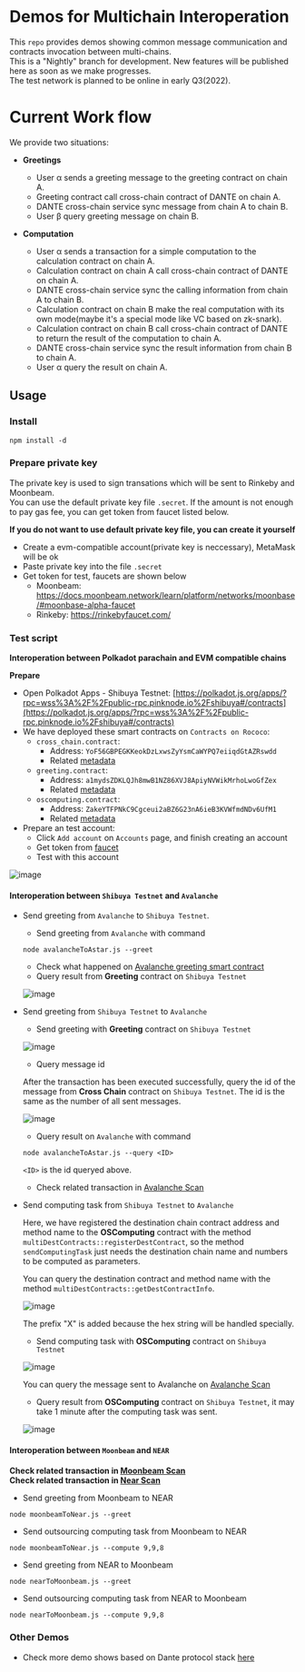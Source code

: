 # Demos for Multichain Interoperation

This `repo` provides demos showing common message communication and contracts invocation between multi-chains.  
This is a "Nightly" branch for development. New features will be published here as soon as we make progresses.  
The test network is planned to be online in early Q3(2022).

# Current Work flow
We provide two situations:
- **Greetings**
  * User α sends a greeting message to the greeting contract on chain A.
  * Greeting contract call cross-chain contract of DANTE on chain A.
  * DANTE cross-chain service sync message from chain A to chain B.
  * User β query greeting message on chain B.

- **Computation**
  * User α sends a transaction for a simple computation to the calculation contract on chain A.
  * Calculation contract on chain A call cross-chain contract of DANTE on chain A.
  * DANTE cross-chain service sync the calling information from chain A to chain B.
  * Calculation contract on chain B make the real computation with its own mode(maybe it's a special mode like VC based on zk-snark).
  * Calculation contract on chain B call cross-chain contract of DANTE to return the result of the computation to chain A.
  * DANTE cross-chain service sync the result information from chain B to chain A.
  * User α query the result on chain A.

## Usage

### Install
```
npm install -d
```

### Prepare private key
The private key is used to sign transations which will be sent to Rinkeby and Moonbeam.  
You can use the default private key file `.secret`. If the amount is not enough to pay gas fee, you can get token from faucet listed below.  

**If you do not want to use default private key file, you can create it yourself**
- Create a evm-compatible account(private key is neccessary), MetaMask will be ok
- Paste private key into the file `.secret`
- Get token for test, faucets are shown below
  - Moonbeam: https://docs.moonbeam.network/learn/platform/networks/moonbase/#moonbase-alpha-faucet
  - Rinkeby: https://rinkebyfaucet.com/

### Test script

**Interoperation between Polkadot parachain and EVM compatible chains**

**Prepare**
- Open Polkadot Apps - Shibuya Testnet: [https://polkadot.js.org/apps/?rpc=wss%3A%2F%2Fpublic-rpc.pinknode.io%2Fshibuya#/contracts](https://polkadot.js.org/apps/?rpc=wss%3A%2F%2Fpublic-rpc.pinknode.io%2Fshibuya#/contracts)
- We have deployed these smart contracts on `Contracts on Rococo`:
    - `cross_chain.contract`: 
        - Address: `YoF56GBPEGKKeokDzLxwsZyYsmCaWYPQ7eiiqdGtAZRswdd`
        - Related [metadata](./res/ink/cross_chain.metadata)
    - `greeting.contract`:          
        - Address: `a1mydsZDKLQJh8mwB1NZ86XVJ8ApiyNVWikMrhoLwoGfZex`
        - Related [metadata](./res/ink/greeting.metadata)
    - `oscomputing.contract`:
        - Address: `ZakeYTFPNkC9Cgceui2aBZ6G23nA6ieB3KVWfmdNDv6UfM1`
        - Related [metadata](./res/ink/computing.metadata)
- Prepare an test account:
    - Click `Add account` on `Accounts` page, and finish creating an account
    - Get token from [faucet](https://portal.astar.network/#/assets)
    - Test with this account

![image](https://user-images.githubusercontent.com/83757490/180929676-fa41e851-d3de-4d68-9298-8ab370cf7cf6.png)

#### **Interoperation between `Shibuya Testnet` and `Avalanche`**

- Send greeting from `Avalanche` to `Shibuya Testnet`. 

  - Send greeting from `Avalanche` with command
  
  ```
  node avalancheToAstar.js --greet
  ```
  - Check what happened on [Avalanche greeting smart contract](https://testnet.snowtrace.io/address/0x1723f39e05Ca8b14ACaf244bAFFBd79801d42A63)
  - Query result from **Greeting** contract on `Shibuya Testnet`

  ![image](https://user-images.githubusercontent.com/83757490/174969839-f4733c11-02b7-4c82-942c-5cecbff87e51.png)

- Send greeting from `Shibuya Testnet` to `Avalanche`

  - Send greeting with **Greeting** contract on `Shibuya Testnet`

  ![image](https://user-images.githubusercontent.com/83757490/174970370-b6cc7bf5-dc77-45c6-b377-7316b2c88529.png)

  - Query message id
  
  After the transaction has been executed successfully, query the id of the message from **Cross Chain** contract on `Shibuya Testnet`. The id is the same as the number of all sent messages.

  ![image](https://user-images.githubusercontent.com/83757490/175046819-1c4adfca-ea46-466d-a0bb-0bb75d68bfd4.png)

  - Query result on `Avalanche` with command
  
  ```
  node avalancheToAstar.js --query <ID>
  ```
  `<ID>` is the id queryed above. 
  
  - Check related transaction in [Avalanche Scan](https://testnet.snowtrace.io/address/0x8177cBe1c9a0B08B536C55097b569dfaEc5cb520)


- Send computing task from `Shibuya Testnet` to `Avalanche`

  Here, we have registered the destination chain contract address and method name to the **OSComputing** contract with the method `multiDestContracts::registerDestContract`, so the method `sendComputingTask` just needs the destination chain name and numbers to be computed as parameters.

  You can query the destination contract and method name with the method `multiDestContracts::getDestContractInfo`.

  ![image](https://user-images.githubusercontent.com/83757490/175050523-834eefc0-f742-4cec-9e3d-ff23a1a24482.png)

  The prefix "X" is added because the hex string will be handled specially.

  - Send computing task with **OSComputing** contract on `Shibuya Testnet`

  ![image](https://user-images.githubusercontent.com/83757490/174970600-bb4855ff-5a7f-4b1f-b744-193d97c297fe.png)

  You can query the message sent to Avalanche on [Avalanche Scan](https://testnet.snowtrace.io/address/0x8177cBe1c9a0B08B536C55097b569dfaEc5cb520)

  - Query result from **OSComputing** contract on `Shibuya Testnet`, it may take 1 minute after the computing task was sent.

  ![image](https://user-images.githubusercontent.com/83757490/174970671-81320a68-4d66-407f-8998-a85aee26fdb9.png)

#### **Interoperation between `Moonbeam` and `NEAR`**  

**Check related transaction in [Moonbeam Scan](https://moonbase.moonscan.io/)**  
**Check related transaction in [Near Scan](https://explorer.testnet.near.org/)**

- Send greeting from Moonbeam to NEAR
```
node moonbeamToNear.js --greet
```

- Send outsourcing computing task from Moonbeam to NEAR
```
node moonbeamToNear.js --compute 9,9,8
```

- Send greeting from NEAR to Moonbeam
```
node nearToMoonbeam.js --greet
```

- Send outsourcing computing task from NEAR to Moonbeam 
```
node nearToMoonbeam.js --compute 9,9,8
```

### Other Demos
* Check more demo shows based on Dante protocol stack [here](https://github.com/dantenetwork/Demo-Show)
